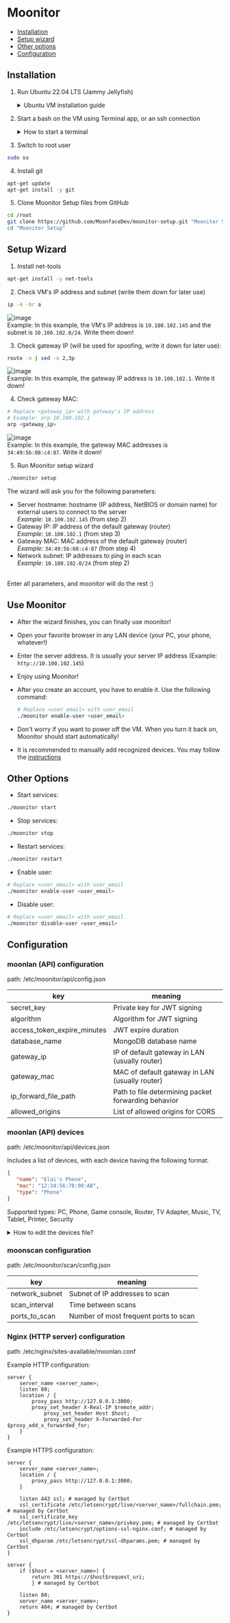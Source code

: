 # Moonitor

- [Installation](#installation)
- [Setup wizard](#setup-wizard)
- [Other options](#other-options)
- [Configuration](#configuration)

## Installation

1. Run Ubuntu 22.04 LTS (Jammy Jellyfish)
   <details><summary>Ubuntu VM installation guide</summary>

   <br/>**Downloads:**
   - [VirtualBox](https://download.virtualbox.org/virtualbox/6.1.34/VirtualBox-6.1.34-150636-Win.exe)
   - [Ubuntu image](https://ubuntu.com/download/desktop/thank-you?version=22.04&architecture=amd64)
   
   <br/>**Add virutal machine:**
   - Install VirtualBox, accept all default settings and follow the wizard
   - Open VirtualBox
   - Click 'New' to create a new machine
   - Enter your VM name, change the 'Type' to Linux and the 'Version' to Ubuntu (64-bit), and then proceed
   - Set the machine RAM, the default memory size should be sufficient for Moonitor. Then proceed
   - Select 'Create a virtual hard disk now' and proceed
   - Select 'VDI (VirtualBox Disk Image)' as hard disk file type, and proceed
   - Select 'Dynamically allocated' for storage on physical hard disk, and proceed
   - Set the hard disk location and size, it is recommended to allocate at least 20GB. Then proceed
   
   <br/>**Configure network:**
   - Click 'Settings' to open VM settings window
   - Click 'Network' and set 'Attached to' to 'Bridged Adapter'
   - Set 'Name' to a host interface from the list (If you are not sure, pick the first option)
   - Click 'OK' to save the settings
   
   <br/>**Boot the machine:**
   - Click 'Start' to start the machine
   - A start-up disk selection popup will appear, click the folder icon to select an Ubuntu image
   - Click 'Add' and select the Ubuntu image file (.iso) you have already downloaded
   - Click 'Choose' and then 'Start' in order to start-up the machine using the selected image
   - A black screen with boot options will appear, navigate with arrow keys to 'Try or install Ubuntu' and press 'Enter' to select
  
   <br/>**Install the image**
   - After a while, a white screen will appear. Click 'Install Ubuntu'
   - Select your keyboard layout and proceed
   - In 'Updates and other software', select 'Minimal installation' and proceed
   - Select 'Erase disk and install Ubuntu' and click 'Install Now' to proceed (Don't worry! It only removes the VM temporary disk, and will not affect your host disk)
   - A popup regarding disk changes will appear, click 'Continue'
   - Select your time zone and proceed
   - Fill in your name, computer name, username and password. Then proceed
   - After a few minutes, the installation will finish. Click 'Restart Now' when the popup appears
   - When the message 'Please remove the installation medium, then press ENTER:' appears, press enter
   - When the restart finishes, an 'Online Accounts' page will appear, click 'Skip' to proceed
   - Select 'No, don't send info to Canonical'. Then click 'Next' to proceed
   - Keep the default privacy settings and click 'Next' to proceed
   - Click 'Done' to start using your new machine
   - Congratulations! You have an Ubuntu VM
   </details>

2. Start a bash on the VM using Terminal app, or an ssh connection
   <details><summary>How to start a terminal</summary>
   
   <br/>
   - Click on the apps icon: 
	<br/><img src="https://user-images.githubusercontent.com/36325466/167251305-53d67fd4-5a19-4f09-a498-45e95a97270f.png"><br/>
   - Type 'Terminal' in the search bar
   - Click on the first result
   - Congratulations! From now on, you will run all commands using the terminal you just opened
   </details>
   
3. Switch to root user
```bash
sudo su
```

4. Install git
```bash
apt-get update
apt-get install -y git
```

5. Clone Moonitor Setup files from GitHub
```bash
cd /root
git clone https://github.com/MoonfaceDev/moonitor-setup.git "Moonitor Setup"
cd "Moonitor Setup"
```

## Setup Wizard
1. Install net-tools
```bash
apt-get install -y net-tools
```

2. Check VM's IP address and subnet (write them down for later use)
```bash
ip -4 -br a
```
![image](https://user-images.githubusercontent.com/36325466/167251793-3ba4a8df-74d2-4a6d-abc3-00b2d7c6c689.png)<br/>
Example:
In this example, the VM's IP address is `10.100.102.145` and the subnet is `10.100.102.0/24`. Write them down!

3. Check gateway IP (will be used for spoofing, write it down for later use):
```bash
route -n | sed -n 2,3p
```
![image](https://user-images.githubusercontent.com/36325466/167252102-4d77125a-12f5-46a8-9dc5-614028f947bf.png)<br/>
Example:
In this example, the gateway IP address is `10.100.102.1`. Write it down!

4. Check gateway MAC:
```bash
# Replace <gateway_ip> with gateway's IP address
# Example: arp 10.100.102.1
arp <gateway_ip>
```
![image](https://user-images.githubusercontent.com/36325466/167252126-548bcbb0-de3c-4ff9-ab2e-1211431c6c08.png)<br/>
Example:
In this example, the gateway MAC addresses is `34:49:5b:08:c4:87`. Write it down!

5. Run Moonitor setup wizard
```bash
./moonitor setup
```
The wizard will ask you for the following parameters:
- Server hostname: hostname (IP address, NetBIOS or domain name) for external users to connect to the server
<br/>_Example:_ `10.100.102.145` (from step 2)
- Gateway IP: IP address of the default gateway (router)
<br/>_Example:_ `10.100.102.1` (from step 3)
- Gateway MAC: MAC address of the default gateway (router)
<br/>_Example:_ `34:49:5b:08:c4:87` (from step 4)
- Network subnet: IP addresses to ping in each scan
<br/>_Example:_ `10.100.102.0/24` (from step 2)

<br/>Enter all parameters, and moonitor will do the rest :)

## Use Moonitor

- After the wizard finishes, you can finally use moonitor!
- Open your favorite browser in any LAN device (your PC, your phone, whatever!)
- Enter the server address. It is usually your server IP address (Example: `http://10.100.102.145`)
- Enjoy using Moonitor!
- After you create an account, you have to enable it. Use the following command:
	
	```bash
	# Replace <user_email> with user_email
	./moonitor enable-user <user_email>
	```
- Don't worry if you want to power off the VM. When you turn it back on, Moonitor should start automatically!
- It is recommended to manually add recognized devices. You may follow the [instructions](#moonlan-api-devices)

## Other Options
* Start services:
```bash
./moonitor start
```

* Stop services:
```bash
./moonitor stop
```

* Restart services:
```bash
./moonitor restart
```

* Enable user:
```bash
# Replace <user_email> with user_email
./moonitor enable-user <user_email>
```

* Disable user:
```bash
# Replace <user_email> with user_email
./moonitor disable-user <user_email>
```

## Configuration

### moonlan (API) configuration
path: /etc/moonitor/api/config.json

| key                         | meaning                                             |
|-----------------------------|-----------------------------------------------------|
| secret_key                  | Private key for JWT signing                         |
| algorithm                   | Algorithm for JWT signing                           |
| access_token_expire_minutes | JWT expire duration                                 |
| database_name               | MongoDB database name                               |
| gateway_ip                  | IP of default gateway in LAN (usually router)       |
| gateway_mac                 | MAC of default gateway in LAN (usually router)      |
| ip_forward_file_path        | Path to file determining packet forwarding behavior |
| allowed_origins             | List of allowed origins for CORS                    |


### moonlan (API) devices
path: /etc/moonitor/api/devices.json

Includes a list of devices, with each device having the following format:
```json
{
   "name": "Elai's Phone",
   "mac": "12:34:56:78:90:AB",
   "type": "Phone"
}
```

Supported types:
PC, Phone, Game console, Router, TV Adapter, Music, TV, Tablet, Printer, Security

<details><summary>How to edit the devices file?</summary>

- Enter the file
	
	```bash
  	sudo nano /etc/moonitor/api/devices.json
  	```
- Add your devices using the format mentioned above.
- When you finish editing, save the file: press CTRL+X, then press Y, and then press ENTER
</details>

### moonscan configuration
path: /etc/moonitor/scan/config.json

| key            | meaning                               |
|----------------|---------------------------------------|
| network_subnet | Subnet of IP addresses to scan        |
| scan_interval  | Time between scans                    |
| ports_to_scan  | Number of most frequent ports to scan |


### Nginx (HTTP server) configuration
path: /etc/nginx/sites-available/moonlan.conf

Example HTTP configuration:
```
server {
	server_name <server_name>;
	listen 80;
	location / {
		proxy_pass http://127.0.0.1:3000;
		proxy_set_header X-Real-IP $remote_addr;
      		proxy_set_header Host $host;
      		proxy_set_header X-Forwarded-For $proxy_add_x_forwarded_for;
	}
}
```

Example HTTPS configuration:
```
server {
	server_name <server_name>;
	location / {
		proxy_pass http://127.0.0.1:3000;
	}
	
	listen 443 ssl; # managed by Certbot
	ssl_certificate /etc/letsencrypt/live/<server_name>/fullchain.pem; # managed by Certbot
	ssl_certificate_key /etc/letsencrypt/live/<server_name>/privkey.pem; # managed by Certbot
	include /etc/letsencrypt/options-ssl-nginx.conf; # managed by Certbot
	ssl_dhparam /etc/letsencrypt/ssl-dhparams.pem; # managed by Certbot
}

server {
	if ($host = <server_name>) {
		return 301 https://$host$request_uri;
    	} # managed by Certbot
	
	listen 80;
	server_name <server_name>;
	return 404; # managed by Certbot
}
```
